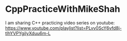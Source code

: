 # CppPracticeWithMikeShah
I am sharing C++ practicing video series on youtube: https://www.youtube.com/playlist?list=PLvv0ScY6vfd8j-tlhYVPYgiIyXduu6m-L
